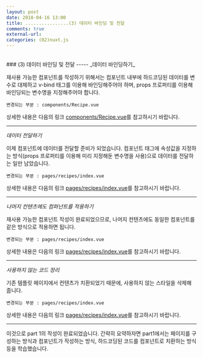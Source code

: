 ```yaml
---
layout: post
date: 2018-04-16 13:00 
title: ................(3) 데이터 바인딩 및 전달 
comments: true
external-url:
categories: (02)nuxt.js
---
```


<br/>
### (3) 데이터 바인딩 및 전달 
-----
_데이터 바인딩하기_
<br/>

재사용 가능한 컴포넌트를 작성하기 위해서는 컴포넌트 내부에 하드코딩된 데이터를 변수로 대체하고 v-bind 태그를 이용해 바인딩해주어야 하며, props 프로퍼티를 이용해 바인딩되는 변수명을 지정해주어야 합니다.

```
변경되는 부분 : components/Recipe.vue
```

상세한 내용은 다음의 링크 [components/Recipe.vue](https://github.com/lunxiang0711/nuxt-recipes/commit/0f7537503dd07114b55003420e2d28f7f350a362)를 참고하시기 바랍니다.

-----
_데이터 전달하기_
<br/>

이제 컴포넌트에 데이터를 전달할 준비가 되었습니다. 컴포넌트 태그에 속성값을 지정하는 방식(props 프로퍼티를 이용해 미리 지정해둔 변수명을 사용)으로 데이터를 전달하는 일만 남았습니다.

```
변경되는 부분 : pages/recipes/index.vue
```
상세한 내용은 다음의 링크 [pages/recipes/index.vue](https://github.com/lunxiang0711/nuxt-recipes/commit/ec90ab2eb0e0f9479591813c46cd4646da1056fa)를 참고하시기 바랍니다.

-----
_나머지 컨텐츠에도 컴퍼넌트를 적용하기_

재사용 가능한 컴포넌트 작성이 완료되었으므로, 나머지 컨텐츠에도 동일한 컴포넌트를 같은 방식으로 적용하면 됩니다.

```
변경되는 부분 : pages/recipes/index.vue
```

상세한 내용은 다음의 링크 [pages/recipes/index.vue](https://github.com/lunxiang0711/nuxt-recipes/commit/64375084389c41c1aef130403c751566850386d5)를 참고하시기 바랍니다.


-----
_사용하지 않는 코드 정리_
<br/>

기존 템플릿 페이지에서 컨텐츠가 치환되었기 때문에, 사용하지 않는 스타일을 삭제해 줍니다.

```
변경되는 부분 : pages/recipes/index.vue
```

상세한 내용은 다음의 링크 [pages/recipes/index.vue](https://github.com/lunxiang0711/nuxt-recipes/commit/5cfd848d231aa3d26dd29a4d99d8e9fe6b0d9434)를 참고하시기 바랍니다.

-----

이것으로 part 1의 작성이 완료되었습니다. 간략히 요약하자면 part1에서는 페이지를 구성하는 방식과 컴포넌트가 작성하는 방식, 하드코딩된 코드를 컴포넌트로 치환하는 방식 등을 학습했습니다.
